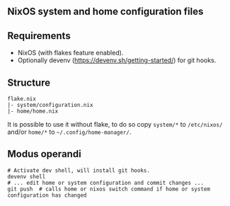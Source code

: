 NixOS system and home configuration files
----

## Requirements

- NixOS (with flakes feature enabled).
- Optionally devenv (https://devenv.sh/getting-started/) for git hooks.

## Structure

```plain
flake.nix
|- system/configuration.nix
|- home/home.nix
```

It is possible to use it without flake, to do so copy `system/*` to `/etc/nixos/` and/or `home/*` to `~/.config/home-manager/`.

## Modus operandi
```
# Activate dev shell, will install git hooks.
devenv shell
# ... edit home or system configuration and commit changes ...
git push  # calls home or nixos switch command if home or system configuration has changed
```

